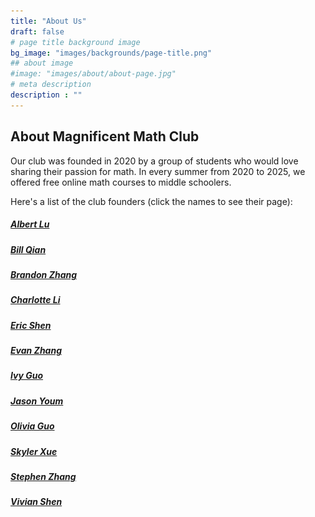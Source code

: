 ```yaml
---
title: "About Us"
draft: false
# page title background image
bg_image: "images/backgrounds/page-title.png"
## about image
#image: "images/about/about-page.jpg"
# meta description
description : ""
---
```


## About Magnificent Math Club

Our club was founded in 2020 by a group of students who would love sharing their passion for math. In every summer from 2020 to 2025, we offered free online math courses to middle schoolers.

Here's a list of the club founders (click the names to see their page):

##### [Albert Lu](/teacher/albert-lu)
[comment]: ![](/images/teachers/albert-lu-2024.jpg)
##### [Bill Qian](/teacher/bill-qian)
[comment]: ![](/images/teachers/bill-qian.jpg)
##### [Brandon Zhang](/teacher/brandon-zhang)
[comment]: ![](/images/teachers/brandon-zhang-2024.jpg)
##### [Charlotte Li](/teacher/charlotte-li)
[comment]: ![](/images/teachers/charlotte-li.jpg)
##### [Eric Shen](/teacher/eric-shen)
[comment]: ![](/images/teachers/eric-shen-2024.jpg)
##### [Evan Zhang](/teacher/evan-zhang)
[comment]: ![](/images/teachers/evan-zhang-2024.jpg)
##### [Ivy Guo](/teacher/ivy-guo)
[comment]: ![](/images/teachers/ivy-guo.jpg)
##### [Jason Youm](/teacher/jason-youm)
[comment]: ![](/images/teachers/jason-youm.jpg)
##### [Olivia Guo](/teacher/olivia-guo)
[comment]: ![](/images/teachers/olivia-guo.jpg)
##### [Skyler Xue](/teacher/skyler-xue)
[comment]: ![](/images/teachers/skyler-xue-2024.jpg)
##### [Stephen Zhang](/teacher/stephen-zhang)
[comment]: ![](/images/teachers/stephen-zhang.jpg)
##### [Vivian Shen](/teacher/vivian-shen)
[comment]: ![](/images/teachers/vivian-shen.jpg)

